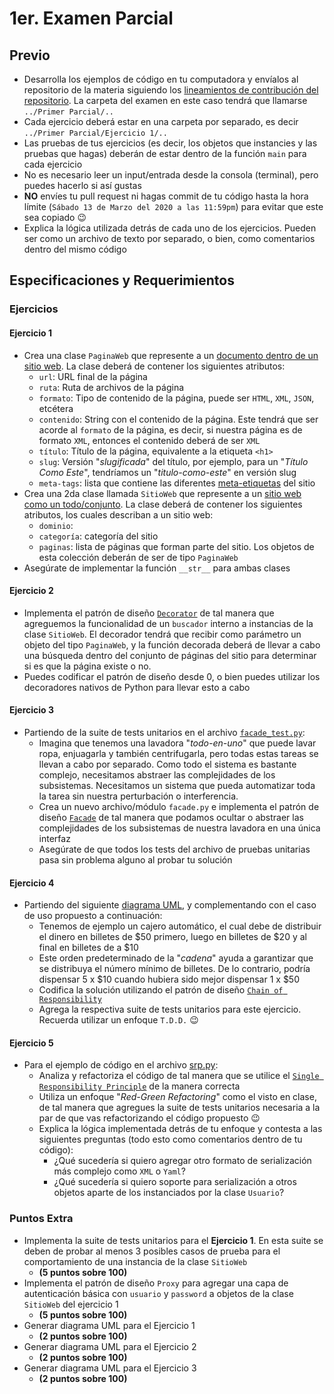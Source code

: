 # 1er. Examen Parcial

## Previo

* Desarrolla los ejemplos de código en tu computadora y envíalos al repositorio de la materia siguiendo los [lineamientos de contribución del repositorio](https://github.com/AnhellO/DAS_Sistemas#contributing). La carpeta del examen en este caso tendrá que llamarse `../Primer Parcial/..`
* Cada ejercicio deberá estar en una carpeta por separado, es decir `../Primer Parcial/Ejercicio 1/..`
* Las pruebas de tus ejercicios (es decir, los objetos que instancies y las pruebas que hagas) deberán de estar dentro de la función `main` para cada ejercicio
* No es necesario leer un input/entrada desde la consola (terminal), pero puedes hacerlo si así gustas
* **NO** envíes tu pull request ni hagas commit de tu código hasta la hora límite (`Sábado 13 de Marzo del 2020 a las 11:59pm`) para evitar que este sea copiado :wink:
* Explica la lógica utilizada detrás de cada uno de los ejercicios. Pueden ser como un archivo de texto por separado, o bien, como comentarios dentro del mismo código

## Especificaciones y Requerimientos

### Ejercicios

#### Ejercicio 1

* Crea una clase `PaginaWeb` que represente a un [documento dentro de un sitio web](https://es.wikipedia.org/wiki/P%C3%A1gina_web). La clase deberá de contener los siguientes atributos:
  * `url`: URL final de la página
  * `ruta`: Ruta de archivos de la página
  * `formato`: Tipo de contenido de la página, puede ser `HTML`, `XML`, `JSON`, etcétera
  * `contenido`: String con el contenido de la página. Este tendrá que ser acorde al `formato` de la página, es decir, si nuestra página es de formato `XML`, entonces el contenido deberá de ser `XML`
  * `título`: Título de la página, equivalente a la etiqueta `<h1>`
  * `slug`: Versión "_slugificada_" del título, por ejemplo, para un "_Título Como Este_", tendríamos un "_titulo-como-este_" en versión slug
  * `meta-tags`: lista que contiene las diferentes [meta-etiquetas](https://es.ryte.com/wiki/Meta_Etiqueta) del sitio
* Crea una 2da clase llamada `SitioWeb` que represente a un [sitio web como un todo/conjunto](https://mx.godaddy.com/blog/que-es-un-sitio-web/). La clase deberá de contener los siguientes atributos, los cuales describan a un sitio web:
  * `dominio`: 
  * `categoría`: categoría del sitio
  * `paginas`: lista de páginas que forman parte del sitio. Los objetos de esta colección deberán de ser de tipo `PaginaWeb`
* Asegúrate de implementar la función `__str__` para ambas clases

#### Ejercicio 2

* Implementa el patrón de diseño [`Decorator`](https://refactoring.guru/design-patterns/decorator) de tal manera que agreguemos la funcionalidad de un `buscador` interno a instancias de la clase `SitioWeb`. El decorador tendrá que recibir como parámetro un objeto del tipo `PaginaWeb`, y la función decorada deberá de llevar a cabo una búsqueda dentro del conjunto de páginas del sitio para determinar si es que la página existe o no.
* Puedes codificar el patrón de diseño desde 0, o bien puedes utilizar los decoradores nativos de Python para llevar esto a cabo

#### Ejercicio 3

* Partiendo de la suite de tests unitarios en el archivo [`facade_test.py`](facade_test.py):
  * Imagina que tenemos una lavadora "_todo-en-uno_" que puede lavar ropa, enjuagarla y también centrifugarla, pero todas estas tareas se llevan a cabo por separado. Como todo el sistema es bastante complejo, necesitamos abstraer las complejidades de los subsistemas. Necesitamos un sistema que pueda automatizar toda la tarea sin nuestra perturbación o interferencia.
  * Crea un nuevo archivo/módulo `facade.py` e implementa el patrón de diseño [`Facade`](https://refactoring.guru/design-patterns/facade) de tal manera que podamos ocultar o abstraer las complejidades de los subsistemas de nuestra lavadora en una única interfaz
  * Asegúrate de que todos los tests del archivo de pruebas unitarias pasa sin problema alguno al probar tu solución

#### Ejercicio 4

* Partiendo del siguiente [diagrama UML](chain-of-responsibility.jpg), y complementando con el caso de uso propuesto a continuación:
  * Tenemos de ejemplo un cajero automático, el cual debe de distribuir el dinero en billetes de $50 primero, luego en billetes de $20 y al final en billetes de a $10
  * Este orden predeterminado de la "_cadena_" ayuda a garantizar que se distribuya el número mínimo de billetes. De lo contrario, podría dispensar 5 x $10 cuando hubiera sido mejor dispensar 1 x $50
  * Codifica la solución utilizando el patrón de diseño [`Chain of Responsibility`](https://refactoring.guru/design-patterns/chain-of-responsibility)
  * Agrega la respectiva suite de tests unitarios para este ejercicio. Recuerda utilizar un enfoque `T.D.D.` :wink:

#### Ejercicio 5

* Para el ejemplo de código en el archivo [srp.py](srp.py):
  * Analiza y refactoriza el código de tal manera que se utilice el [`Single Responsibility Principle`](https://dev.to/annalara/solid-programming-part-1-single-responsibility-principle-1ki6) de la manera correcta
  * Utiliza un enfoque "_Red-Green Refactoring_" como el visto en clase, de tal manera que agregues la suite de tests unitarios necesaria a la par de que vas refactorizando el código propuesto :wink:
  * Explica la lógica implementada detrás de tu enfoque y contesta a las siguientes preguntas (todo esto como comentarios dentro de tu código):
    * ¿Qué sucedería si quiero agregar otro formato de serialización más complejo como `XML` o `Yaml`?
    * ¿Qué sucedería si quiero soporte para serialización a otros objetos aparte de los instanciados por la clase `Usuario`?

### Puntos Extra

* Implementa la suite de tests unitarios para el **Ejercicio 1**. En esta suite se deben de probar al menos 3 posibles casos de prueba para el comportamiento de una instancia de la clase `SitioWeb`
  * **(5 puntos sobre 100)**
* Implementa el patrón de diseño `Proxy` para agregar una capa de autenticación básica con `usuario` y `password` a objetos de la clase `SitioWeb` del ejercicio 1
  * **(5 puntos sobre 100)**
* Generar diagrama UML para el Ejercicio 1
  * **(2 puntos sobre 100)**
* Generar diagrama UML para el Ejercicio 2
  * **(2 puntos sobre 100)**
* Generar diagrama UML para el Ejercicio 3
  * **(2 puntos sobre 100)**
